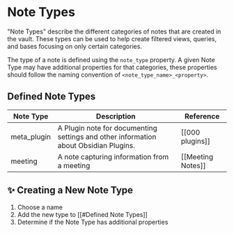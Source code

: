 # Note Types

"Note Types" describe the different categories of notes that are created in the vault. These types can be used to help create filtered views, queries, and bases focusing on only certain categories.

The type of a note is defined using the `note_type` property. A given Note Type may have additional properties for that categories, these properties should follow the naming convention of `<note_type_name>_<property>`.

## Defined Note Types

| Note Type   | Description                                                                          | Reference         |
| ----------- | ------------------------------------------------------------------------------------ | ----------------- |
| meta_plugin | A Plugin note for documenting settings and other information about Obsidian Plugins. | [[000 plugins]]   |
| meeting     | A note capturing information from a meeting                                          | [[Meeting Notes]] |

## ✨ Creating a New Note Type

1. Choose a name
2. Add the new type to [[#Defined Note Types]]
3. Determine if the Note Type has additional properties
